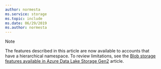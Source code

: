 ```yaml
---
author: normesta
ms.service: storage
ms.topic: include
ms.date: 06/29/2019
ms.author: normesta
---
```

> [!NOTE]
> The features described in this article are now available to accounts that have a hierarchical namespace. To review limitations, see the [Blob storage features available in Azure Data Lake Storage Gen2](https://docs.microsoft.com/azure/storage/blobs/data-lake-storage-supported-blob-storage-features) article.


